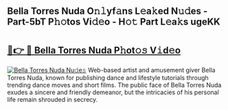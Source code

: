 ## Bella Torres Nuda O𝚗𝚕yf𝚊ns L𝚎a𝚔ed N𝚞𝚍es - Part-5bT P𝚑𝚘tos Vi𝚍𝚎o - H𝚘𝚝 Part L𝚎a𝚔s ugeKK

# <h2><a href="http://kf236g8.oniu.top/?m=Bella+Torres+Nuda">🔗👉 🔴 Bella Torres Nuda P𝚑ot𝚘𝚜 V𝚒d𝚎o</a></h2>

[![Bella Torres Nuda Nu𝚍e𝚜](https://i.imgur.com/0qMVB7G.gif)](http://kf236g8.oniu.top/?m=Bella+Torres+Nuda)
Web-based artist and amusement giver Bella Torres Nuda, known for publishing dance and lifestyle tutorials through trending dance moves and short films. The public face of Bella Torres Nuda exudes a sincere and friendly demeanor, but the intricacies of his personal life remain shrouded in secrecy.  
